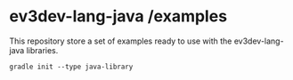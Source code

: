 # ev3dev-lang-java /examples

This repository store a set of examples ready to use with the 
ev3dev-lang-java libraries.

```
gradle init --type java-library
```
